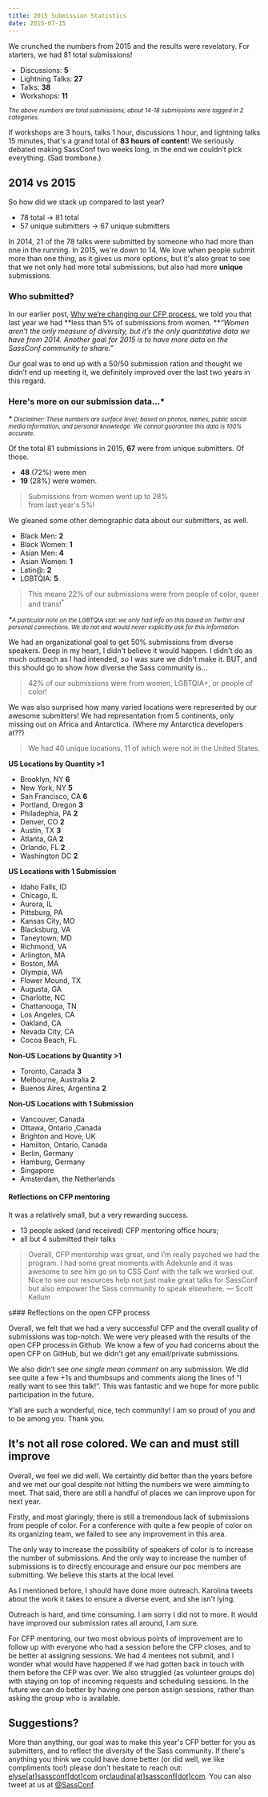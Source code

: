 ```yaml
---
title: 2015 Submission Statistics
date: 2015-07-15
---
```


We crunched the numbers from 2015 and the results were revelatory. For starters, we had 81 total submissions!

* Discussions: **5**
* Lightning Talks: **27**
* Talks: **38**
* Workshops: **11**

<em><small>The above numbers are total submissions; about 14-18 submissions were tagged in 2 categories.</small></em>

If workshops are 3 hours, talks 1 hour, discussions 1 hour, and lightning talks 15 minutes, that's a grand total of **83 hours of content**! We  seriously debated making SassConf two weeks long, in the end we couldn’t pick everything. (Sad trombone.)

## 2014 vs 2015

So how did we stack up compared to last year?

* 78 total -> 81 total
* 57 unique submitters -> 67 unique submitters

In 2014, 21 of the 78 talks were submitted by someone who had more than one in the running. In 2015, we're down to 14. We love when people submit more than one thing, as it gives us more options, but it's also great to see that we not only had more total submissions, but also had more **unique** submissions.


### Who submitted?

In our earlier post, <a href="/blog/posts/changing-our-cfp/">Why we’re changing our CFP process</a>, we told you that last year we had **less than 5% of submissions from women. **<em>“Women aren’t the only measure of diversity, but it’s the only quantitative data we have from 2014. Another goal for 2015 is to have more data on the SassConf community to share.”</em>

Our goal was to end up with a 50/50 submission ration and thought we didn’t end up meeting it, we definitely improved over the last two years in this regard.


### Here's more on our submission data...*

<em>* <small>Disclaimer: These numbers are surface level; based on photos, names, public social media information, and personal knowledge. We cannot guarantee this data is 100% accurate.</small></em>

Of the total 81 submissions in 2015, **67** were from unique submitters. Of those.

* **48** (72%) were men
* **19** (28%) were women.

> Submissions from women went up to 28%<br/> from last year's 5%!


We gleaned some other demographic data about our submitters, as well.

* Black Men: **2**
* Black Women: **1**
* Asian Men: **4**
* Asian Women: **1**
* Latin@: **2**
* LGBTQIA: **5**

> This means 22% of our submissions were from people of color, queer and trans!<sup>*</sup>

<em>*<small>A particular note on the LGBTQIA stat: we only had info on this based on Twitter and personal connections. We do not and would never explicitly ask for this information.</small></em>

We had an organizational goal to get 50% submissions from diverse speakers. Deep in my heart, I didn't believe it would happen. I didn't do as much outreach as I had intended, so I was sure we didn't make it. BUT, and this should go to show how diverse the Sass community is...

> 42% of our submissions were from women, LGBTQIA+, or people of color!

We was also surprised how many varied locations were represented by our awesome submitters! We had representation from 5 continents, only missing out on Africa and Antarctica. (Where my Antarctica developers at??)

> We had 40 unique locations, 11 of which were not in the United States.

**US Locations by Quantity >1**

* Brooklyn, NY **6**
* New York, NY **5**
* San Francisco, CA **6**
* Portland, Oregon **3**
* Philadephia, PA **2**
* Denver, CO **2**
* Austin, TX **3**
* Atlanta, GA **2**
* Orlando, FL **2**
* Washington DC **2**

**US Locations with 1 Submission**

* Idaho Falls, ID
* Chicago, IL
* Aurora, IL
* Pittsburg, PA
* Kansas City, MO
* Blacksburg, VA
* Taneytown, MD
* Richmond, VA
* Arlington, MA
* Boston, MA
* Olympia, WA
* Flower Mound, TX
* Augusta, GA
* Charlotte, NC
* Chattanooga, TN
* Los Angeles, CA
* Oakland, CA
* Nevada City, CA
* Cocoa Beach, FL

**Non-US Locations by Quantity >1**

* Toronto, Canada **3**
* Melbourne, Australia **2**
* Buenos Aires, Argentina **2**

**Non-US Locations with 1 Submission**

* Vancouver, Canada
* Ottawa, Ontario ,Canada
* Brighton and Hove, UK
* Hamilton, Ontario, Canada
* Berlin, Germany
* Hamburg, Germany
* Singapore
* Amsterdam, the Netherlands

#### Reflections on CFP mentoring

It was a relatively small, but a very rewarding success.

* 13 people asked (and received) CFP mentoring office hours;
* all but 4 submitted their talks

> Overall, CFP mentorship was great, and I’m really psyched we had the program. I had some great moments with Adekunle and it was awesome to see him go on to CSS Conf with the talk we worked out. Nice to see our resources help not just make great talks for SassConf but also empower the Sass community to speak elsewhere. — Scott Kellum

s### Reflections on the open CFP process

Overall, we felt that we had a very successful CFP and the overall quality of submissions was top-notch. We were very pleased with the results of the open CFP process in Github. We know a few of you had concerns about the open CFP on GitHub, but we didn't get any email/private submissions.

We also didn’t see _one single mean comment_ on any submission. We did see quite a few +1s and thumbsups and comments along the lines of “I really want to see this talk!”. This was fantastic and we hope for more public participation in the future.

 Y’all are such a wonderful, nice, tech community! I am so proud of you and to be among you. Thank you.

## It's not all rose colored. We can and must still improve

Overall, we feel we did well. We certaintly did better than the years before and we met our goal despite not hitting the numbers we were aimming to meet.
That said, there are still a handful of places we can improve upon for next year.

Firstly, and most glaringly, there is still a tremendous lack of submissions from people of color. For a conference with quite a few people of color on its organizing team, we failed to see any improvement in this area.

The only way to increase the possibility of speakers of color is to increase the number of submissions. And the only way to increase the number of submissions is to directly encourage and ensure our poc members are submitting. We believe this starts at the local level.

As I mentioned before, I should have done more outreach. Karolina tweets about the work it takes to ensure a diverse event, and she isn't lying.

_<insert tweet here>_

Outreach is hard, and time consuming. I am sorry I did not to more. It would have improved our submission rates all around, I am sure.

For CFP mentoring, our two most obvious points of improvement are to follow up with everyone who had a session before the CFP closes, and to be better at assigning sessions. We had 4 mentees not submit, and I wonder what would have happened if we had gotten back in touch with them before the CFP was over. We also struggled (as volunteer groups do) with staying on top of incoming requests and scheduling sessions. In the future we can do better by having one person assign sessions, rather than asking the group who is available.


## Suggestions?

More than anything, our goal was to make this year's CFP better for you as submitters, and to reflect the diversity of the Sass community. If there's anything you think we could have done better (or did well, we like compliments too!) please don't hesitate to reach out: <a href="mailto:elyse@sassconf.com">elyse[at]sassconf[dot]com</a> or<a href="mailto:claudina@sassconf.com">claudina[at]sassconf[dot]com</a>. You can also tweet at us at <a href="http://twitter.com/sassconf">@SassConf</a>.
